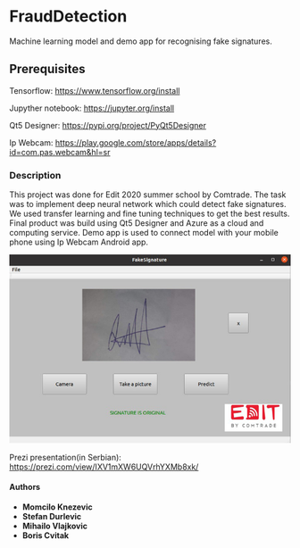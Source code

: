 # FraudDetection

Machine learning model and demo app for recognising fake signatures.

## Prerequisites

Tensorflow: <https://www.tensorflow.org/install>

Jupyther notebook: <https://jupyter.org/install>

Qt5 Designer: <https://pypi.org/project/PyQt5Designer>

Ip Webcam: <https://play.google.com/store/apps/details?id=com.pas.webcam&hl=sr>
### Description
This project was done for Edit 2020 summer school by Comtrade. The task was to implement deep neural network which could detect fake signatures. We used transfer learning and fine tuning techniques to get the best results. Final product was build using Qt5 Designer 
and Azure as a cloud and computing service. Demo app is used to connect model with your mobile phone using Ip Webcam Android app.

![demo](demo.jpg)

Prezi presentation(in Serbian): https://prezi.com/view/IXV1mXW6UQVrhYXMb8xk/
#### Authors
-   **Momcilo Knezevic**
-   **Stefan Durlevic**
-   **Mihailo Vlajkovic**
-   **Boris Cvitak**
